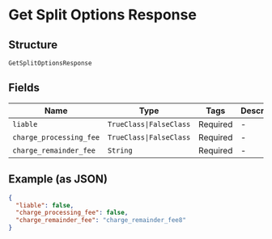 
# Get Split Options Response

## Structure

`GetSplitOptionsResponse`

## Fields

| Name | Type | Tags | Description |
|  --- | --- | --- | --- |
| `liable` | `TrueClass\|FalseClass` | Required | - |
| `charge_processing_fee` | `TrueClass\|FalseClass` | Required | - |
| `charge_remainder_fee` | `String` | Required | - |

## Example (as JSON)

```json
{
  "liable": false,
  "charge_processing_fee": false,
  "charge_remainder_fee": "charge_remainder_fee8"
}
```


